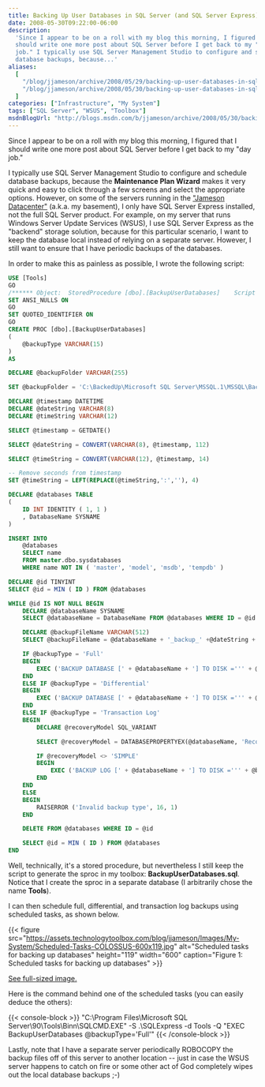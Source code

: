 ```yaml
---
title: Backing Up User Databases in SQL Server (and SQL Server Express)
date: 2008-05-30T09:22:00-06:00
description:
  'Since I appear to be on a roll with my blog this morning, I figured that I
  should write one more post about SQL Server before I get back to my "day
  job." I typically use SQL Server Management Studio to configure and schedule
  database backups, because...'
aliases:
  [
    "/blog/jjameson/archive/2008/05/29/backing-up-user-databases-in-sql-server-and-sql-server-express.aspx",
    "/blog/jjameson/archive/2008/05/30/backing-up-user-databases-in-sql-server-and-sql-server-express.aspx",
  ]
categories: ["Infrastructure", "My System"]
tags: ["SQL Server", "WSUS", "Toolbox"]
msdnBlogUrl: "http://blogs.msdn.com/b/jjameson/archive/2008/05/30/backing-up-user-databases-in-sql-server-and-sql-server-express.aspx"
---
```


Since I appear to be on a roll with my blog this morning, I figured that I
should write one more post about SQL Server before I get back to my "day job."

I typically use SQL Server Management Studio to configure and schedule database
backups, because the **Maintenance Plan Wizard** makes it very quick and easy to
click through a few screens and select the appropriate options. However, on some
of the servers running in the
["Jameson Datacenter"](/blog/jjameson/2009/09/14/the-jameson-datacenter) (a.k.a.
my basement), I only have SQL Server Express installed, not the full SQL Server
product. For example, on my server that runs Windows Server Update Services
(WSUS), I use SQL Server Express as the "backend" storage solution, because for
this particular scenario, I want to keep the database local instead of relying
on a separate server. However, I still want to ensure that I have periodic
backups of the databases.

In order to make this as painless as possible, I wrote the following script:

```SQL
USE [Tools]
GO
/****** Object:  StoredProcedure [dbo].[BackupUserDatabases]    Script Date: 03/15/2007 07:55:44 ******/
SET ANSI_NULLS ON
GO
SET QUOTED_IDENTIFIER ON
GO
CREATE PROC [dbo].[BackupUserDatabases]
(
    @backupType VARCHAR(15)
)
AS

DECLARE @backupFolder VARCHAR(255)

SET @backupFolder = 'C:\BackedUp\Microsoft SQL Server\MSSQL.1\MSSQL\Backup\' + @backupType

DECLARE @timestamp DATETIME
DECLARE @dateString VARCHAR(8)
DECLARE @timeString VARCHAR(12)

SELECT @timestamp = GETDATE()

SELECT @dateString = CONVERT(VARCHAR(8), @timestamp, 112)

SELECT @timeString = CONVERT(VARCHAR(12), @timestamp, 14)

-- Remove seconds from timestamp
SET @timeString = LEFT(REPLACE(@timeString,':',''), 4)

DECLARE @databases TABLE
(
    ID INT IDENTITY ( 1, 1 )
    , DatabaseName SYSNAME
)

INSERT INTO
    @databases
    SELECT name
    FROM master.dbo.sysdatabases
    WHERE name NOT IN ( 'master', 'model', 'msdb', 'tempdb' )

DECLARE @id TINYINT
SELECT @id = MIN ( ID ) FROM @databases

WHILE @id IS NOT NULL BEGIN
    DECLARE @databaseName SYSNAME
    SELECT @databaseName = DatabaseName FROM @databases WHERE ID = @id

    DECLARE @backupFileName VARCHAR(512)
    SELECT @backupFileName = @databaseName + '_backup_' +@dateString + @timeString + '.bak'

    IF @backupType = 'Full'
    BEGIN
        EXEC ('BACKUP DATABASE [' + @databaseName + '] TO DISK =''' + @backupFolder + '\' + @BackupFileName + '''')
    END
    ELSE IF @backupType = 'Differential'
    BEGIN
        EXEC ('BACKUP DATABASE [' + @databaseName + '] TO DISK =''' + @backupFolder + '\' + @BackupFileName + ''' WITH DIFFERENTIAL')
    END
    ELSE IF @backupType = 'Transaction Log'
    BEGIN
        DECLARE @recoveryModel SQL_VARIANT

        SELECT @recoveryModel = DATABASEPROPERTYEX(@databaseName, 'Recovery')

        IF @recoveryModel <> 'SIMPLE'
        BEGIN
            EXEC ('BACKUP LOG [' + @databaseName + '] TO DISK =''' + @backupFolder + '\' + @BackupFileName + '''')
        END
    END
    ELSE
    BEGIN
        RAISERROR ('Invalid backup type', 16, 1)
    END

    DELETE FROM @databases WHERE ID = @id

    SELECT @id = MIN ( ID ) FROM @databases
END
```

Well, technically, it's a stored procedure, but nevertheless I still keep the
script to generate the sproc in my toolbox: **BackupUserDatabases.sql**. Notice
that I create the sproc in a separate database (I arbitrarily chose the name
**Tools**).

I can then schedule full, differential, and transaction log backups using
scheduled tasks, as shown below.

{{< figure
src="https://assets.technologytoolbox.com/blog/jjameson/Images/My-System/Scheduled-Tasks-COLOSSUS-600x119.jpg"
alt="Scheduled tasks for backing up databases" height="119" width="600"
caption="Figure 1: Scheduled tasks for backing up databases" >}}

[See full-sized image.](https://assets.technologytoolbox.com/blog/jjameson/Images/My-System/Scheduled-Tasks-COLOSSUS-1131x224.jpg)

Here is the command behind one of the scheduled tasks (you can easily deduce the
others):

{{< console-block >}}
"C:\Program Files\Microsoft SQL Server\90\Tools\Binn\SQLCMD.EXE" -S .\SQLExpress -d Tools -Q "EXEC BackupUserDatabases @backupType='Full'"
{{< /console-block >}}

Lastly, note that I have a separate server periodically ROBOCOPY the backup
files off of this server to another location -- just in case the WSUS server
happens to catch on fire or some other act of God completely wipes out the local
database backups ;-)
